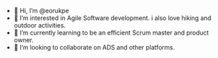 - 👋 Hi, I’m @eorukpe
- 👀 I’m interested in Agile Software development. i also love hiking and outdoor activities. 
- 🌱 I’m currently learning to be an efficient Scrum master and product owner.
- 💞️ I’m looking to collaborate on ADS and other platforms.

<!---
eorukpe/eorukpe is a ✨ special ✨ repository because its `README.md` (this file) appears on your GitHub profile.
You can click the Preview link to take a look at your changes.
--->
